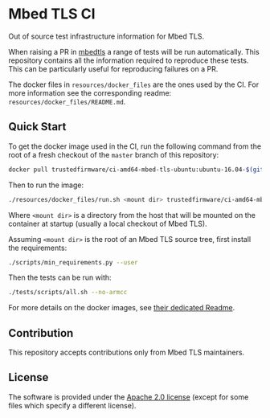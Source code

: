 # Mbed TLS CI

Out of source test infrastructure information for Mbed TLS.

When raising a PR in [mbedtls](https://github.com/ARMmbed/mbedtls) a range of tests will be run automatically. This repository contains all the information required to reproduce these tests. This can be particularly useful for reproducing failures on a PR.

The docker files in `resources/docker_files` are the ones used by the CI. For more information see the corresponding readme: `resources/docker_files/README.md`.

## Quick Start

To get the docker image used in the CI, run the following command from the root of a fresh checkout of the `master` branch of this repository:
```sh
docker pull trustedfirmware/ci-amd64-mbed-tls-ubuntu:ubuntu-16.04-$(git hash-object resources/docker_files/ubuntu-16.04/Dockerfile)
```
Then to run the image:
```sh
./resources/docker_files/run.sh <mount dir> trustedfirmware/ci-amd64-mbed-tls-ubuntu:ubuntu-16.04-$(git hash-object resources/docker_files/ubuntu-16.04/Dockerfile)
```
Where `<mount dir>` is a directory from the host that will be mounted on the container at startup (usually a local checkout of Mbed TLS).

Assuming `<mount dir>` is the root of an Mbed TLS source tree, first install the requirements:
```sh
./scripts/min_requirements.py --user
```
Then the tests can be run with:
```sh
./tests/scripts/all.sh --no-armcc
```

For more details on the docker images, see [their dedicated Readme](resources/docker_files/README.md).

## Contribution

This repository accepts contributions only from Mbed TLS maintainers.

## License

The software is provided under the [Apache 2.0 license](LICENSE) (except for some files which specify a different license).
